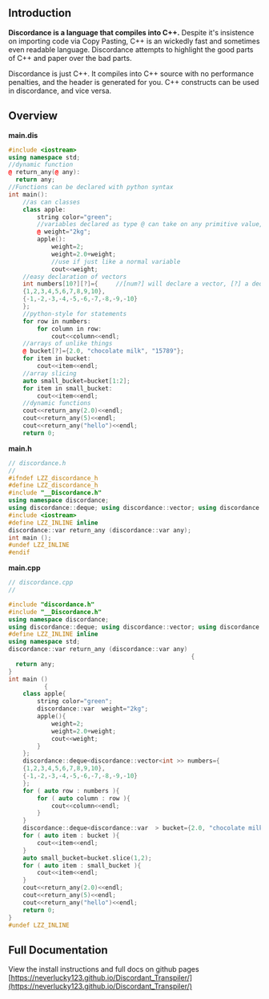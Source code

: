 ## Introduction
**Discordance is a language that compiles into C++.** Despite it's insistence on importing code via Copy Pasting, C++ is an wickedly fast and sometimes
even readable language. Discordance attempts to highlight the good parts of C++ and paper over the bad parts.

Discordance is just C++. It compiles into C++ source with no performance penalties, and the header is generated for you. 
C++ constructs can be used in discordance, and vice versa.   
## Overview  
**main.dis**
```c++
#include <iostream>
using namespace std;
//dynamic function
@ return_any(@ any):
  return any;
//Functions can be declared with python syntax
int main():
    //as can classes
    class apple:
        string color="green";
        //variables declared as type @ can take on any primitive value, including std::string
        @ weight="2kg";
        apple():
            weight=2;
            weight=2.0+weight;
            //use if just like a normal variable
            cout<<weight;
    //easy declaration of vectors
    int numbers[10?][?]={     //[num?] will declare a vector, [?] a deque
    {1,2,3,4,5,6,7,8,9,10},
    {-1,-2,-3,-4,-5,-6,-7,-8,-9,-10}
    };
    //python-style for statements
    for row in numbers:
        for column in row:
            cout<<column<<endl;
    //arrays of unlike things
    @ bucket[?]={2.0, "chocolate milk", "15789"};
    for item in bucket:
        cout<<item<<endl;
    //array slicing
    auto small_bucket=bucket[1:2];
    for item in small_bucket:
        cout<<item<<endl;
    //dynamic functions
    cout<<return_any(2.0)<<endl;
    cout<<return_any(5)<<endl;
    cout<<return_any("hello")<<endl;
    return 0;
```
**main.h**
```c++
// discordance.h
//
#ifndef LZZ_discordance_h
#define LZZ_discordance_h
#include "__Discordance.h"
using namespace discordance;
using discordance::deque; using discordance::vector; using discordance::var;
#include <iostream>
#define LZZ_INLINE inline
discordance::var return_any (discordance::var any);
int main ();
#undef LZZ_INLINE
#endif
```
**main.cpp**
```c++
// discordance.cpp
//

#include "discordance.h"
#include "__Discordance.h"
using namespace discordance;
using discordance::deque; using discordance::vector; using discordance::var;
#define LZZ_INLINE inline
using namespace std;
discordance::var return_any (discordance::var any)
                                                   {
  return any;
}
int main ()
          {
    class apple{
        string color="green";
        discordance::var  weight="2kg";
        apple(){
            weight=2;
            weight=2.0+weight;
            cout<<weight;
        }
    };
    discordance::deque<discordance::vector<int >> numbers={
    {1,2,3,4,5,6,7,8,9,10},
    {-1,-2,-3,-4,-5,-6,-7,-8,-9,-10}
    };
    for ( auto row : numbers ){
        for ( auto column : row ){
            cout<<column<<endl;
        }
    }
    discordance::deque<discordance::var  > bucket={2.0, "chocolate milk", "15789"};
    for ( auto item : bucket ){
        cout<<item<<endl;
    }
    auto small_bucket=bucket.slice(1,2);
    for ( auto item : small_bucket ){
        cout<<item<<endl;
    }
    cout<<return_any(2.0)<<endl;
    cout<<return_any(5)<<endl;
    cout<<return_any("hello")<<endl;
    return 0;
}
#undef LZZ_INLINE
```
## Full Documentation
View the install instructions and full docs on github pages
[https://neverlucky123.github.io/Discordant_Transpiler/](https://neverlucky123.github.io/Discordant_Transpiler/)

